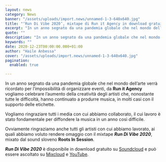 ```yaml
---
layout: news
category: News
banner: "/assets/uploads/import.news/unnamed-1-3-640x640.jpg"
title: "‘Run Di Vibe 2020’, mixtape di Run it Agency in download gratuito"
excerpt: "In un anno segnato da una pandemia globale che nel mondo dell’arte verrà ricordato per l’impossibilità di organizzare eventi, da Run it Agency vogliamo celebrare l’aumento della creatività degli artisti che, nonostante tutte le difficoltà, hanno continuato a produrre musica, in molti casi con il supporto delle etichette. Vogliamo ringraziare tutti i media con cui abbiamo collaborato, [&hellip"
quote: ""
description: "In un anno segnato da una pandemia globale che nel mondo dell’arte verrà ricordato per l’impossibilità di organizzare eventi, da Run it Agency vogliamo celebrare l’aumento della creatività degli artisti che, nonostante tutte le difficoltà, hanno continuato a produrre musica, in molti casi con il supporto delle etichette. Vogliamo ringraziare tutti i media con cui abbiamo collaborato, [&hellip"
keywords: ""
date: 2020-12-23T00:00:00.000+01:00
author: "Haile Anbessa"
cover: "/assets/uploads/import.news/unnamed-1-3-640x640.jpg"
pagination:
  enabled: true

---
```


In un anno segnato da una pandemia globale che nel mondo dell’arte verrà ricordato per l’impossibilità di organizzare eventi, da **Run it Agency** vogliamo celebrare l’aumento della creatività degli artisti che, nonostante tutte le difficoltà, hanno continuato a produrre musica, in molti casi con il supporto delle etichette.

Vogliamo ringraziare tutti i media con cui abbiamo collaborato, il cui lavoro è stato fondamentale per diffondere la musica in un anno così difficile.

Ovviamente ringraziamo anche tutti gli artisti con cui abbiamo lavorato, ai quali abbiamo voluto rendere omaggio con il mixtape _**Run Di Vibe 2020**_, mixato dal sound sloveno **Roots In Session**.

_**Run Di Vibe 2020**_ è disponibile in download gratuito su [Soundcloud](https://runitagency.us3.list-manage.com/track/click?u=d1ce25b5e360c3df7324cc026&id=6f747373c5&e=b28fcd7e48) e può essere ascoltato su [Mixcloud](https://runitagency.us3.list-manage.com/track/click?u=d1ce25b5e360c3df7324cc026&id=54170979f0&e=b28fcd7e48) e [YouTube](https://runitagency.us3.list-manage.com/track/click?u=d1ce25b5e360c3df7324cc026&id=b47c07b27e&e=b28fcd7e48).